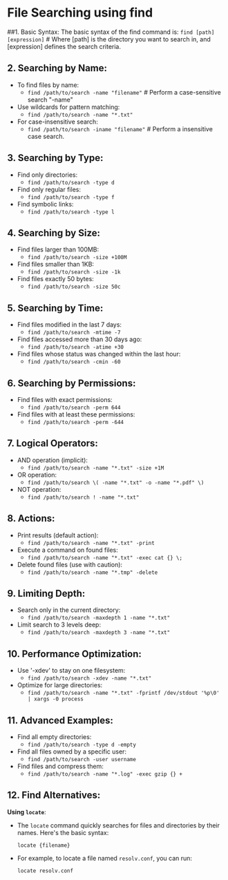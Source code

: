 # File Searching using find

##1. Basic Syntax:
   The basic syntax of the find command is:
   `find [path] [expression]` # Where [path] is the directory you want to search in, and [expression] defines the search criteria.

## 2. Searching by Name:
   - To find files by name:
     - `find /path/to/search -name "filename"` # Perform a case-sensitive search "-name"
   - Use wildcards for pattern matching:
     - `find /path/to/search -name "*.txt"`
   - For case-insensitive search:
     - `find /path/to/search -iname "filename"` # Perform a insensitive case search.

## 3. Searching by Type:
   - Find only directories:
     - `find /path/to/search -type d`
   - Find only regular files:
     - `find /path/to/search -type f`
   - Find symbolic links:
     - `find /path/to/search -type l`

## 4. Searching by Size:
   - Find files larger than 100MB:
     - `find /path/to/search -size +100M`
   - Find files smaller than 1KB:
     - `find /path/to/search -size -1k`
   - Find files exactly 50 bytes:
     - `find /path/to/search -size 50c`

## 5. Searching by Time:
   - Find files modified in the last 7 days:
     - `find /path/to/search -mtime -7`
   - Find files accessed more than 30 days ago:
     - `find /path/to/search -atime +30`
   - Find files whose status was changed within the last hour:
     - `find /path/to/search -cmin -60`

## 6. Searching by Permissions:
   - Find files with exact permissions:
     - `find /path/to/search -perm 644`
   - Find files with at least these permissions:
     - `find /path/to/search -perm -644`

## 7. Logical Operators:
   - AND operation (implicit):
     - `find /path/to/search -name "*.txt" -size +1M`
   - OR operation:
     - `find /path/to/search \( -name "*.txt" -o -name "*.pdf" \)`
   - NOT operation:
     - `find /path/to/search ! -name "*.txt"`

## 8. Actions:
   - Print results (default action):
     - `find /path/to/search -name "*.txt" -print`
   - Execute a command on found files:
     - `find /path/to/search -name "*.txt" -exec cat {} \;`
   - Delete found files (use with caution):
     - `find /path/to/search -name "*.tmp" -delete`

## 9. Limiting Depth:
   - Search only in the current directory:
     - `find /path/to/search -maxdepth 1 -name "*.txt"`
   - Limit search to 3 levels deep:
     - `find /path/to/search -maxdepth 3 -name "*.txt"`

## 10. Performance Optimization:
  - Use '-xdev' to stay on one filesystem:
      - `find /path/to/search -xdev -name "*.txt"`
  - Optimize for large directories:
      - `find /path/to/search -name "*.txt" -fprintf /dev/stdout '%p\0' | xargs -0 process`

## 11. Advanced Examples:
  - Find all empty directories:
    - `find /path/to/search -type d -empty`
  - Find all files owned by a specific user:
    - `find /path/to/search -user username`
  - Find files and compress them:
    - `find /path/to/search -name "*.log" -exec gzip {} +`

## 12. Find Alternatives:
  **Using `locate`**:
   - The `locate` command quickly searches for files and directories by their names. Here's the basic syntax:
     ```
     locate {filename}
     ```
   - For example, to locate a file named `resolv.conf`, you can run:
     ```
     locate resolv.conf
     ```